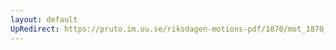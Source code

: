 ```yaml
---
layout: default
UpRedirect: https://pruto.im.uu.se/riksdagen-motions-pdf/1870/mot_1870__ak__26.pdf
---
```

